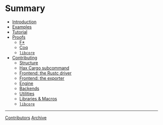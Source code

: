 # Summary

- [Introduction](./readme.md)
- [Examples]()
- [Tutorial]()
- [Proofs]()
    - [F*]()
    - [Coq]()
    - [`libcore`]()
- [Contributing]()
    - [Structure]()
    - [Hax Cargo subcommand]()
    - [Frontend: the Rustc driver]()
    - [Frontend: the exporter]()
    - [Engine]()
    - [Backends]()
    - [Utilities]()
    - [Libraries & Macros]()
    - [`libcore`]()

---
[Contributors]()
[Archive](misc/archive.md)
